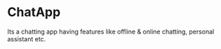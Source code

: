 # ChatApp
Its a chatting app having features like offline &amp; online chatting, personal assistant etc.
